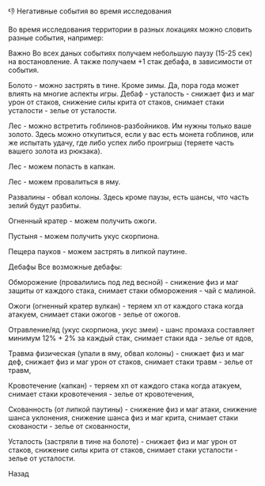 👎 Негативные события во время исследования

Во время исследования территории в разных локациях можно словить разные события, например:

Важно
Во всех даных событиях получаем небольшую паузу (15-25 сек) на востановление. А также получаем +1 стак дебафа, в зависимости от события.

Болото - можно застрять в тине. Кроме зимы. Да, пора года может влиять на многие аспекты игры. Дебаф - усталость - снижает физ и маг урон от стаков, снижение силы крита от стаков, снимает стаки усталости - зелье от усталости.

Лес - можно встретить гоблинов-разбойников. Им нужны только ваше золото. Здесь можно откупиться, если у вас есть монета гоблинов, или же испытать удачу, где либо успех либо проигрыш (теряете часть вашего золота из рюкзака).

Лес - можем попасть в капкан.

Лес - можем провалиться в яму.

Развалины - обвал колоны. Здесь кроме паузы, есть шансы, что часть зелий будут разбиты.

Огненный кратер - можем получить ожоги.

Пустыня - можем получить укус скорпиона.

Пещера пауков - можем застрять в липкой паутине.

Дебафы
Все возможные дебафы:

Обморожение (провалились под лед весной) - снижение физ и маг защиты от каждого стака, снимает стаки обморожения - чай с малиной.

Ожоги (огненный кратер вулкан) - теряем хп от каждого стака когда атакуем, снимает стаки ожогов - зелье от ожогов.

Отравление/яд (укус скорпиона, укус змеи) - шанс промаха составляет минимум 12% + 2% за каждый стак, снимает стаки яда - зелье от ядов,

Травма физическая (упали в яму, обвал колоны) - снижает физ и маг деф, снижает физ и маг урон от стаков, снимает стаки травм - зелье от травм,

Кровотечение (капкан) - теряем хп от каждого стака когда атакуем, снимает стаки кровотечения - зелье от кровотечения,

Скованность (от липкой паутины) - снижение физ и маг атаки, снижение шанса уклонения, снижение шанса физ и маг крита, снимает стаки скованости - зелье от скованности,

Усталость (застряли в тине на болоте) - снижает физ и маг урон от стаков, снижение силы крита от стаков, снимает стаки усталости - зелье от усталости.

Назад
